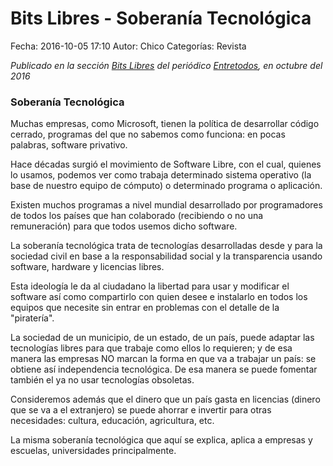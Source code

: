 Bits Libres - Soberanía Tecnológica
==================================

Fecha: 2016-10-05 17:10
Autor: Chico
Categorías: Revista

_Publicado en la sección [Bits Libres](http://www.gulag.org.mx/revista/2016-05-10-Bits-Libres.html) del periódico [Entretodos](http://periodicoentretodos.com/), en octubre del 2016_

<!-- break -->

### Soberanía Tecnológica

Muchas empresas, como Microsoft, tienen la política de desarrollar código cerrado, programas del que no sabemos como funciona: en pocas palabras, software privativo.

Hace décadas surgió el movimiento de Software Libre, con el cual, quienes lo usamos, podemos ver como trabaja determinado sistema operativo (la base de nuestro equipo de cómputo) o determinado programa o aplicación.

Existen muchos programas a nivel mundial desarrollado por programadores de todos los países que han colaborado (recibiendo o no una remuneración) para que todos usemos dicho software.

La soberanía tecnológica trata de tecnologías desarrolladas desde y para la sociedad civil en base a la responsabilidad social y la transparencia usando software, hardware y licencias libres.

Esta ideología le da al ciudadano la libertad para usar y modificar el software así como compartirlo con quien desee e instalarlo en todos los equipos que necesite sin entrar en problemas con el detalle de la "piratería".

La sociedad de un municipio, de un estado, de un país, puede adaptar las tecnologías libres para que trabaje como ellos lo requieren; y de esa manera las empresas NO marcan la forma en que va a trabajar un país: se obtiene así independencia tecnológica. De esa manera se puede fomentar también el ya no usar tecnologías obsoletas.

Consideremos además que el dinero que un país gasta en licencias (dinero que se va a el extranjero) se puede ahorrar e invertir para otras necesidades: cultura, educación, agricultura, etc.

La misma soberanía tecnológica que aquí se explica, aplica a empresas y escuelas, universidades principalmente.
